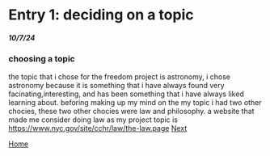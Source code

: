 # Entry 1: deciding on a topic
##### 10/7/24

### choosing a topic
the topic that i chose for the freedom project is astronomy, i chose astronomy because it is something that i have always found very facinating,interesting, and has been something that i have always liked learning about. beforing making up my mind on the my topic i had two other chocies, these two other chocies were law and philosophy. a website that made me consider doing law as my project topic is https://www.nyc.gov/site/cchr/law/the-law.page
[Next](entry02.md)

[Home](../README.md)
